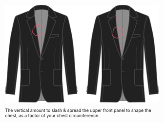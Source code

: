 
![Brustformung](chestshaping.svg)

The vertical amount to slash & spread the upper front panel to shape the chest, as a factor of your chest circumference.
